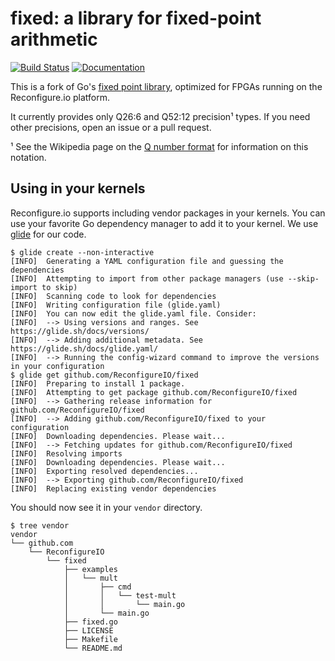 fixed: a library for fixed-point arithmetic
===========================================

[![Build Status](https://travis-ci.org/ReconfigureIO/fixed.svg?branch=master)](https://travis-ci.org/ReconfigureIO/fixed)
[![Documentation](https://godoc.org/github.com/ReconfigureIO/fixed?status.svg)](http://godoc.org/github.com/ReconfigureIO/fixed)

This is a fork of Go's [fixed point library][gofixed], optimized for FPGAs running on the Reconfigure.io platform.

It currently provides only Q26:6 and Q52:12 precision¹ types. If you need other precisions, open an issue or a pull request.

¹ See the Wikipedia page on the [Q number format][q] for information on this notation.

[q]: https://en.wikipedia.org/wiki/Q_(number_format)
[gofixed]: https://godoc.org/golang.org/x/image/math/fixed


Using in your kernels
---------------------

Reconfigure.io supports including vendor packages in your kernels. You can use your favorite Go dependency manager to add it to your kernel. We use [glide](https://github.com/Masterminds/glide) for our code.

```
$ glide create --non-interactive
[INFO]  Generating a YAML configuration file and guessing the dependencies
[INFO]  Attempting to import from other package managers (use --skip-import to skip)
[INFO]  Scanning code to look for dependencies
[INFO]  Writing configuration file (glide.yaml)
[INFO]  You can now edit the glide.yaml file. Consider:
[INFO]  --> Using versions and ranges. See https://glide.sh/docs/versions/
[INFO]  --> Adding additional metadata. See https://glide.sh/docs/glide.yaml/
[INFO]  --> Running the config-wizard command to improve the versions in your configuration
$ glide get github.com/ReconfigureIO/fixed
[INFO]  Preparing to install 1 package.
[INFO]  Attempting to get package github.com/ReconfigureIO/fixed
[INFO]  --> Gathering release information for github.com/ReconfigureIO/fixed
[INFO]  --> Adding github.com/ReconfigureIO/fixed to your configuration
[INFO]  Downloading dependencies. Please wait...
[INFO]  --> Fetching updates for github.com/ReconfigureIO/fixed
[INFO]  Resolving imports
[INFO]  Downloading dependencies. Please wait...
[INFO]  Exporting resolved dependencies...
[INFO]  --> Exporting github.com/ReconfigureIO/fixed
[INFO]  Replacing existing vendor dependencies
```

You should now see it in your `vendor` directory.

```
$ tree vendor
vendor
└── github.com
    └── ReconfigureIO
        └── fixed
            ├── examples
            │   └── mult
            │       ├── cmd
            │       │   └── test-mult
            │       │       └── main.go
            │       └── main.go
            ├── fixed.go
            ├── LICENSE
            ├── Makefile
            └── README.md

```
